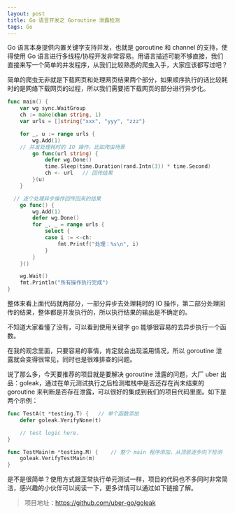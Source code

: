 ```yaml
---
layout: post
title: Go 语言开发之 Goroutine 泄露检测
tags: Go
---
```


Go 语言本身提供内置关键字支持并发，也就是 goroutine 和 channel 的支持，使得使用 Go 语言进行多线程/协程开发非常容易。用语言描述可能不够直接，我们直接来写一个简单的并发程序，从我们比较熟悉的爬虫入手，大家应该都写过吧？

简单的爬虫无非就是下载网页和处理网页结果两个部分，如果顺序执行的话比较耗时的是网络下载网页的过程，所以我们需要把下载网页的部分进行异步化。

```go
func main() {
	var wg sync.WaitGroup
	ch := make(chan string, 1)
	var urls = []string{"xxx", "yyy", "zzz"}

	for _, u := range urls {
		wg.Add(1)
    // 并发处理耗时的 IO 操作，比如爬虫场景
		go func(url string) {
			defer wg.Done()
			time.Sleep(time.Duration(rand.Intn(3)) * time.Second)
			ch <- url   // 回传结果
		}(u)
	}

  // 逐个处理异步操作回传回来的结果
	go func() {
		wg.Add(1)
		defer wg.Done()
		for _, _ = range urls {
			select {
			case i := <-ch:
				fmt.Printf("处理：%s\n", i)
			}
		}
	}()

	wg.Wait()
	fmt.Println("所有操作执行完成")
}
```

整体来看上面代码就两部分，一部分异步去处理耗时的 IO 操作，第二部分处理回传的结果，整体都是并发执行的，所以执行结果的输出是不确定的。

不知道大家看懂了没有，可以看到使用关键字 go 能够很容易的去异步执行一个函数。

在我的观念里面，只要容易的事情，肯定就会出现滥用情况，所以 goroutine 泄露就会变得很常见，同时也是很难排查的问题。

说了那么多，今天要推荐的项目就是要解决 goroutine 泄露的问题，大厂 uber 出品：goleak，通过在单元测试执行之后检测堆栈中是否还存在尚未结束的 goroutine 来判断是否存在泄露，可以很好的集成到我们的项目代码里面。如下是两个示例：

```go
func TestA(t *testing.T) {   // 单个函数添加
	defer goleak.VerifyNone(t)

	// test logic here.
}

func TestMain(m *testing.M) {    // 整个 main 程序添加，从顶层逐步向下检测
	goleak.VerifyTestMain(m)
}
```

是不是很简单？使用方式跟正常执行单元测试一样，项目的代码也不多同时非常简洁，感兴趣的小伙伴可以阅读一下，更多详情可以通过如下链接了解。

> 项目地址：https://github.com/uber-go/goleak
